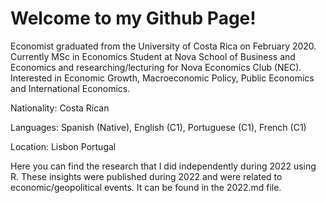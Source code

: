 # Welcome to my Github Page!
Economist graduated from the University of Costa Rica on February 2020. 
Currently MSc in Economics Student at Nova School of Business and Economics and researching/lecturing for Nova Economics Club (NEC). 
Interested in Economic Growth, Macroeconomic Policy, Public Economics and International Economics.

Nationality: Costa Rican 

Languages: Spanish (Native), English (C1), Portuguese (C1), French (C1)

Location: Lisbon Portugal

Here you can find the research that I did independently during 2022 using R. These insights were published during 2022 and were related to economic/geopolitical events. It can be found in the 2022.md file. 

